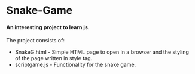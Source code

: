# Snake-Game

<h4>An interesting project to learn js.</h4>

<h7>The project consists of:</h7>

<ul>
<li>SnakeG.html - Simple HTML page to open in a browser and the styling of the page written in style tag.</li>
<li>scriptgame.js - Functionality for the snake game.</li>
</ul>
